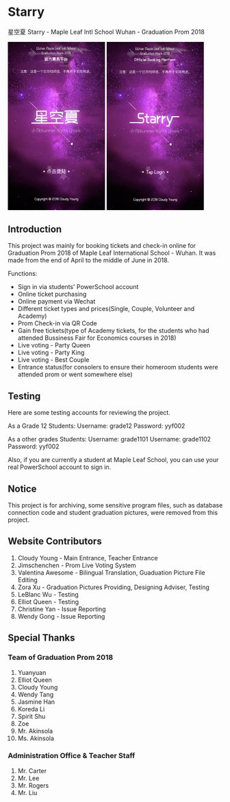 # Starry
星空夏 Starry - Maple Leaf Intl School Wuhan - Graduation Prom 2018

<div style="display: inline;">
  <img src="https://raw.githubusercontent.com/MeoncStudio/Starry/master/816552282608535932.jpg" width="45%" alt="" />
  <img src="https://raw.githubusercontent.com/MeoncStudio/Starry/master/211469506310972563.jpg" width="45%" alt="" />
</div>

## Introduction

This project was mainly for booking tickets and check-in online for Graduation Prom 2018 of Maple Leaf International School - Wuhan.
It was made from the end of April to the middle of June in 2018.

Functions:
 - Sign in via students' PowerSchool account
 - Online ticket purchasing
 - Online payment via Wechat
 - Different ticket types and prices(Single, Couple, Volunteer and Academy)
 - Prom Check-in via QR Code
 - Gain free tickets(type of Academy tickets, for the students who had attended Bussiness Fair for Economics courses in 2018)
 - Live voting - Party Queen
 - Live voting - Party King
 - Live voting - Best Couple
 - Entrance status(for consolers to ensure their homeroom students were attended prom or went somewhere else)
 
## Testing
Here are some testing accounts for reviewing the project.

As a Grade 12 Students:
Username: grade12
Password: yyf002

As a other grades Students:
Username: grade1101
Username: grade1102
Password: yyf002

Also, if you are currently a student at Maple Leaf School, you can use your real PowerSchool account to sign in.


## Notice

This project is for archiving, some sensitive program files, such as database connection code and student graduation pictures, were removed from this project.

## Website Contributors

1. Cloudy Young - Main Entrance, Teacher Entrance
2. Jimschenchen - Prom Live Voting System
3. Valentina Awesome - Bilingual Translation, Guaduation Picture File Editing
4. Zora Xu - Graduation Pictures Providing, Designing Adviser, Testing
5. LeBlanc Wu - Testing
6. Elliot Queen - Testing
7. Christine Yan - Issue Reporting
8. Wendy Gong - Issue Reporting

## Special Thanks

### Team of Graduation Prom 2018
1. Yuanyuan
2. Elliot Queen
3. Cloudy Young
4. Wendy Tang
5. Jasmine Han
6. Koreda Li
7. Spirit Shu
8. Zoe
9. Mr. Akinsola
10. Ms. Akinsola

### Administration Office & Teacher Staff
1. Mr. Carter
2. Mr. Lee
3. Mr. Rogers
4. Mr. Liu
